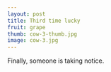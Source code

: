 ```yaml
---
layout: post
title: Third time lucky
fruit: grape
thumb: cow-3-thumb.jpg
image: cow-3.jpg
---
```

Finally, someone is taking notice.

